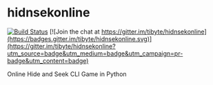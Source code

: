 # hidnsekonline 
[![Build Status](https://travis-ci.org/tibyte/hidnsekonline.svg)](https://travis-ci.org/tibyte/hidnsekonline) [![Join the chat at https://gitter.im/tibyte/hidnsekonline](https://badges.gitter.im/tibyte/hidnsekonline.svg)](https://gitter.im/tibyte/hidnsekonline?utm_source=badge&utm_medium=badge&utm_campaign=pr-badge&utm_content=badge) 

Online Hide and Seek CLI Game in Python
